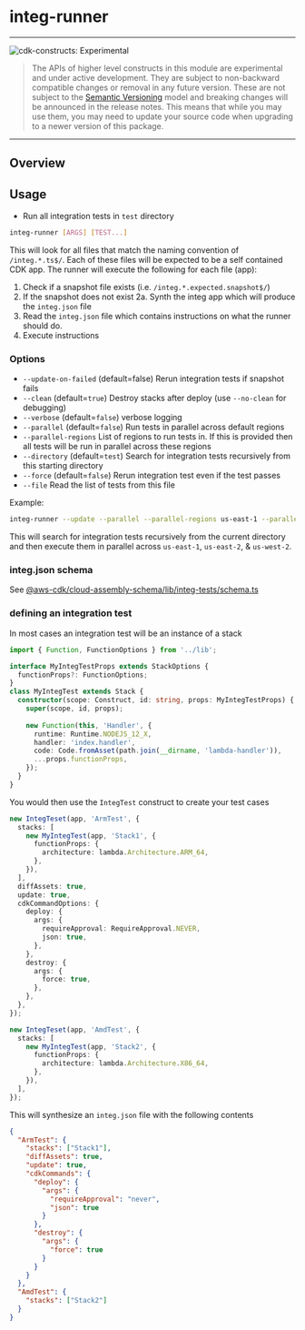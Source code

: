 # integ-runner

<!--BEGIN STABILITY BANNER-->

---

![cdk-constructs: Experimental](https://img.shields.io/badge/cdk--constructs-experimental-important.svg?style=for-the-badge)

> The APIs of higher level constructs in this module are experimental and under active development.
> They are subject to non-backward compatible changes or removal in any future version. These are
> not subject to the [Semantic Versioning](https://semver.org/) model and breaking changes will be
> announced in the release notes. This means that while you may use them, you may need to update
> your source code when upgrading to a newer version of this package.

---

<!--END STABILITY BANNER-->


## Overview


## Usage

- Run all integration tests in `test` directory

```bash
integ-runner [ARGS] [TEST...]
```

This will look for all files that match the naming convention of `/integ.*.ts$/`. Each of these files will be expected
to be a self contained CDK app. The runner will execute the following for each file (app):

1. Check if a snapshot file exists (i.e. `/integ.*.expected.snapshot$/`)
2. If the snapshot does not exist
	2a. Synth the integ app which will produce the `integ.json` file
3. Read the `integ.json` file which contains instructions on what the runner should do.
4. Execute instructions

### Options

- `--update-on-failed` (default=false)
  Rerun integration tests if snapshot fails
- `--clean` (default=`true`)
  Destroy stacks after deploy (use `--no-clean` for debugging)
- `--verbose` (default=`false`)
  verbose logging
- `--parallel` (default=`false`)
  Run tests in parallel across default regions
- `--parallel-regions`
  List of regions to run tests in. If this is provided then all tests will
  be run in parallel across these regions
- `--directory` (default=`test`)
  Search for integration tests recursively from this starting directory
- `--force` (default=`false`)
  Rerun integration test even if the test passes
- `--file`
  Read the list of tests from this file

Example:

```bash
integ-runner --update --parallel --parallel-regions us-east-1 --parallel-regions us-east-2 --parallel-regions us-west-2 --directory ./
```

This will search for integration tests recursively from the current directory and then execute them in parallel across `us-east-1`, `us-east-2`, & `us-west-2`.

### integ.json schema

See [@aws-cdk/cloud-assembly-schema/lib/integ-tests/schema.ts](../cloud-assembly-schema/lib/integ-tests/schema.ts)

### defining an integration test

In most cases an integration test will be an instance of a stack

```ts
import { Function, FunctionOptions } from '../lib';

interface MyIntegTestProps extends StackOptions {
  functionProps?: FunctionOptions;
}
class MyIntegTest extends Stack {
  constructor(scope: Construct, id: string, props: MyIntegTestProps) {
    super(scope, id, props);
	
	new Function(this, 'Handler', {
	  runtime: Runtime.NODEJS_12_X,
	  handler: 'index.handler',
	  code: Code.fromAsset(path.join(__dirname, 'lambda-handler')),
	  ...props.functionProps,
	});
  }
}
```

You would then use the `IntegTest` construct to create your test cases

```ts
new IntegTeset(app, 'ArmTest', {
  stacks: [
    new MyIntegTest(app, 'Stack1', {
	  functionProps: {
	    architecture: lambda.Architecture.ARM_64,
	  },
	}),
  ],
  diffAssets: true,
  update: true,
  cdkCommandOptions: {
    deploy: {
	  args: {
	    requireApproval: RequireApproval.NEVER,
		json: true,
	  },
	},
	destroy: {
	  args: {
	    force: true,
	  },
	},
  },
});

new IntegTeset(app, 'AmdTest', {
  stacks: [
    new MyIntegTest(app, 'Stack2', {
	  functionProps: {
	    architecture: lambda.Architecture.X86_64,
	  },
	}),
  ],
});
```

This will synthesize an `integ.json` file with the following contents

```json
{
  "ArmTest": {
    "stacks": ["Stack1"],
	"diffAssets": true,
	"update": true,
	"cdkCommands": {
	  "deploy": {
	    "args": {
		  "requireApproval": "never",
		  "json": true
		}
	  },
	  "destroy": {
	    "args": {
		  "force": true
		}
	  }
	}
  },
  "AmdTest": {
    "stacks": ["Stack2"]
  }
}
```
